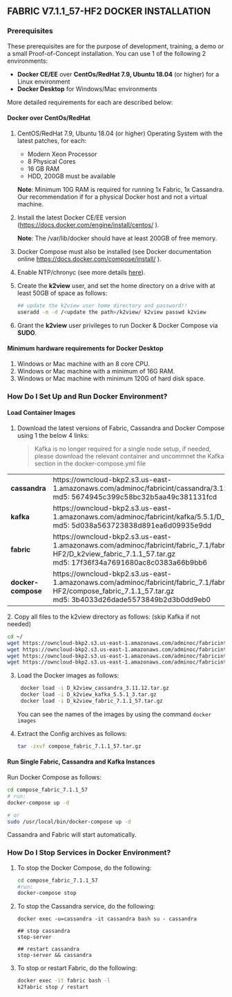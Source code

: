 ## FABRIC V7.1.1_57-HF2 DOCKER INSTALLATION

### Prerequisites

These prerequisites are for the purpose of development, training, a demo or a small Proof-of-Concept installation. You can use 1 of the following 2 environments:

- **Docker CE/EE** over **CentOs/RedHat 7.9, Ubuntu 18.04** (or higher) for a Linux environment
- **Docker Desktop** for Windows/Mac environments

More detailed requirements for each are described below:

#### Docker over CentOs/RedHat

1. CentOS/RedHat 7.9, Ubuntu 18.04 (or higher) Operating System with the latest patches, for each:

   - Modern Xeon Processor
   - 8 Physical Cores
   - 16 GB RAM
   - HDD, 200GB must be available

   **Note**: Minimum 10G RAM is required for running 1x Fabric, 1x Cassandra. Our recommendation if for a physical Docker host and not a virtual machine.
2. Install the latest Docker CE/EE version (https://docs.docker.com/engine/install/centos/ ).

   **Note**: The /var/lib/docker should have at least 200GB of free memory.
3. Docker Compose must also be installed (see Docker documentation online https://docs.docker.com/compose/install/ ).
4. Enable NTP/chronyc (see more details  [here](https://didyoubounceit.wordpress.com/2018/10/19/red-hat-centos-ntp-is-now-chrony/)).
5. Create the **k2view** user, and set the home directory on a drive with at least 50GB of space as follows:

   ```bash
   ## update the k2view user home directory and password!! 
   useradd -m -d /<update the path>/k2view/ k2view passwd k2view 
   ```
6. Grant the **k2view** user privileges to run Docker & Docker Compose via **SUDO**.

#### Minimum hardware requirements for Docker Desktop

1. Windows or Mac machine with an 8 core CPU.
2. Windows or Mac machine with a minimum of 16G RAM.
3. Windows or Mac machine with minimum 120G of hard disk space.

### How Do I Set Up and Run Docker Environment?

#### Load Container Images

1. Download the latest versions of Fabric, Cassandra and Docker Compose using 1 the below 4 links:
     > Kafka is no longer required for a single node setup, if needed, please download the relevant container and uncommnet the Kafka section in the docker-compose.yml file

  <table style="border-collapse: collapse; width: 100%;">

   <tbody>
   <tr>
   <td style="width: 50%; height: 18px;"><strong>cassandra </strong></td>
   <td style="width: 50%; height: 18px;">https://owncloud-bkp2.s3.us-east-1.amazonaws.com/adminoc/fabricint/cassandra/3.11.12/D_k2view_cassandra_3.11.12.tar.gz 
   <br>md5: 5674945c399c58bc32b5aa49c381131fcd<br></td>
   </tr>
   <tr>
   <td style="width: 50%; height: 18px;"><strong>kafka </strong></td>
   <td style="width: 50%; height: 18px;">https://owncloud-bkp2.s3.us-east-1.amazonaws.com/adminoc/fabricint/kafka/5.5.1/D_k2view_kafka_5.5.1_3.tar.gz
   <br>md5: 5d038a563723838d891ea6d09935e9dd</br></td>
   </tr>
   <tr>
   <td style="width: 50%; height: 18px;"><strong>fabric </strong></td>
   <td style="width: 50%; height: 18px;">https://owncloud-bkp2.s3.us-east-1.amazonaws.com/adminoc/fabricint/fabric_7.1/fabric_7.1.1/Server/fabric-7.1.1_57-HF2/D_k2view_fabric_7.1.1_57.tar.gz
   <br>md5: 17f36f34a7691680ac8c0383a66b9bb6</br></td>
   </tr>
   <tr>
   <td style="width: 50%; height: 18px;"><strong>docker-compose </strong></td>
   <td style="width: 50%; height: 18px;">https://owncloud-bkp2.s3.us-east-1.amazonaws.com/adminoc/fabricint/fabric_7.1/fabric_7.1.1/Server/fabric-7.1.1_57-HF2/compose_fabric_7.1.1_57.tar.gz
   <br>md5: 3b4033d26dade5573849b2d3b0dd9eb0</br></td>
   </tr>
   </tbody>
   </table>
2. Copy all files to the k2view directory as follows: (skip Kafka if not needed)

   ```bash
   cd ~/ 
   wget https://owncloud-bkp2.s3.us-east-1.amazonaws.com/adminoc/fabricint/cassandra/3.11.12/D_k2view_cassandra_3.11.12.tar.gz
   wget https://owncloud-bkp2.s3.us-east-1.amazonaws.com/adminoc/fabricint/kafka/5.5.1/D_k2view_kafka_5.5.1_3.tar.gz 
   wget https://owncloud-bkp2.s3.us-east-1.amazonaws.com/adminoc/fabricint/fabric_7.1/fabric_7.1.1/Server/fabric-7.1.1_57-HF2/D_k2view_fabric_7.1.1_57.tar.gz
   wget https://owncloud-bkp2.s3.us-east-1.amazonaws.com/adminoc/fabricint/fabric_7.1/fabric_7.1.1/Server/fabric-7.1.1_57-HF2/compose_fabric_7.1.1_57.tar.gz
   ```
3. Load the Docker images as follows:

   ```bash
    docker load -i D_k2view_cassandra_3.11.12.tar.gz 
    docker load -i D_k2view_kafka_5.5.1_3.tar.gz
    docker load -i D_k2view_fabric_7.1.1_57.tar.gz 
   ```

   You can see the names of the images by using the command `docker images`
4. Extract the Config archives as follows:

   ```bash
   tar -zxvf compose_fabric_7.1.1_57.tar.gz 
   ```

#### Run Single Fabric, Cassandra and Kafka Instances

Run Docker Compose as follows:

```bash
cd compose_fabric_7.1.1_57
# run:  
docker-compose up -d 

# or  
sudo /usr/local/bin/docker-compose up -d  
```

Cassandra and Fabric will start automatically.

### How Do I Stop Services in Docker Environment?

1. To stop the Docker Compose, do the following:

   ```bash
   cd compose_fabric_7.1.1_57
   #run: 
   docker-compose stop
   ```
2. To stop the Cassandra service, do the following:

   ```bah
   docker exec -u=cassandra -it cassandra bash su - cassandra 

   ## stop cassandra  
   stop-server

   ## restart cassandra  
   stop-server && cassandra
   ```
3. To stop or restart Fabric, do the following:

   ```bash
   docker exec -it fabric bash -l  
   k2fabric stop / restart  
   ```

